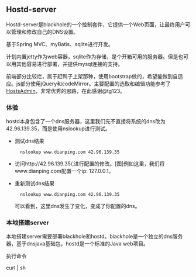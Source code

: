 Hostd-server
---------
Hostd-server是blackhole的一个控制套件，它提供一个Web页面，让最终用户可以管理和修改自己的DNS设置。

基于Spring MVC、myBatis、sqlite进行开发。

计划内置jetty作为web容器，sqlite作为存储，是个开箱可用的服务器。但是也可以用其他容易进行部署，并提供mysql连接的支持。

前端部分比较烂，属于赶鸭子上架那种，使用bootstrap做的，希望能做到自适应。js部分使用jQuery和codeMirror。主要配置的选取和编辑功能参考了[HostsAdmin](https://github.com/tg123/chrome-hostadmin)，非常优秀的思路，在此感谢@tg123。

### 体验

hostd本身包含了一个dns服务器，这里我们先不直接将系统的dns改为42.96.139.35，而是使用nslookup进行测试。

* 测试dns结果
		
		nslookup www.dianping.com 42.96.139.35
		
* 访问http://42.96.139.35/,进行配置的修改。[图]例如这里，我们将www.dianping.com配置一个ip: 127.0.0.1。
* 重新测试dns结果
	
		nslookup www.dianping.com 42.96.139.35
		
	可以看到，这里dns发生了变化，变成了你配置的dns。

### 本地搭建server
本地搭建server需要部署blackhole和hostd。blackhole是一个独立的dns服务器，基于dnsjava基础包，hostd是一个标准的Java web项目。

执行命令

curl | sh
